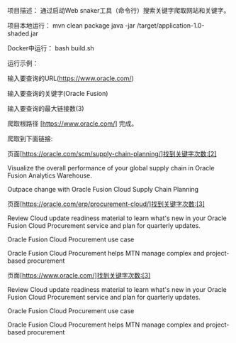 项目描述：
通过启动Web snaker工具（命令行）搜索关键字爬取网站和关键字。

项目本地运行：
mvn clean package
java -jar /target/application-1.0-shaded.jar

Docker中运行：
bash build.sh

运行示例：

输入要查询的URL(https://www.oracle.com/)

输入要查询的关键字(Oracle Fusion)

输入要查询的最大链接数(3)

爬取根路径 [https://www.oracle.com/] 完成。

爬取到下面链接:

页面[https://oracle.com/scm/supply-chain-planning/]找到关键字次数:[2]

Visualize the overall performance of your global supply chain in Oracle Fusion Analytics Warehouse.

Outpace change with Oracle Fusion Cloud Supply Chain Planning

页面[https://oracle.com/erp/procurement-cloud/]找到关键字次数:[3]

Review Cloud update readiness material to learn what's new in your Oracle Fusion Cloud Procurement service and plan for quarterly updates.

Oracle Fusion Cloud Procurement use case

Oracle Fusion Cloud Procurement helps MTN manage complex and project-based procurement

页面[https://www.oracle.com/]找到关键字次数:[3]

Review Cloud update readiness material to learn what's new in your Oracle Fusion Cloud Procurement service and plan for quarterly updates.

Oracle Fusion Cloud Procurement use case

Oracle Fusion Cloud Procurement helps MTN manage complex and project-based procurement

#
